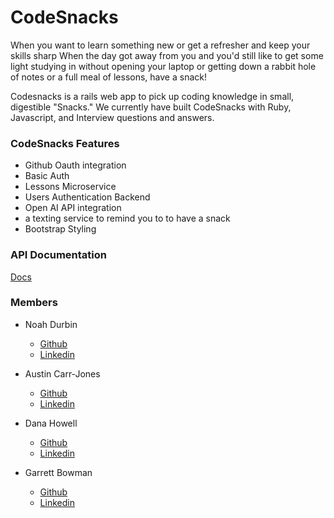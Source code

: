 # CodeSnacks

When you want to learn something new or get a refresher and keep your skills sharp
When the day got away from you and you'd still like to get some light studying in without opening your laptop or getting down a rabbit hole of notes or a full meal of lessons, have a snack!

Codesnacks is a rails web app to pick up coding knowledge in small, digestible "Snacks." We currently have built CodeSnacks with Ruby, Javascript, and Interview questions and answers.

### CodeSnacks Features 
- Github Oauth integration
- Basic Auth
- Lessons Microservice
- Users Authentication Backend
- Open AI API integration
- a texting service to remind you to to have a snack
- Bootstrap Styling

### API Documentation
[Docs](https://bump.sh/codesnacks/hub/codesnacks)

### Members
- Noah Durbin
  - [Github](https://github.com/noahdurbin)
  - [Linkedin](https://www.linkedin.com/in/noahdurbin/)

- Austin Carr-Jones
  - [Github](https://github.com/austincarrjones)
  - [Linkedin](https://www.linkedin.com/in/austin-carr-jones/)

- Dana Howell
  - [Github](https://github.com/DHowell1150)
  - [Linkedin](https://www.linkedin.com/in/dana-l-howell/)

- Garrett Bowman
  - [Github](https://github.com/GBowman1)
  - [Linkedin](https://www.linkedin.com/in/gbowman3/)
